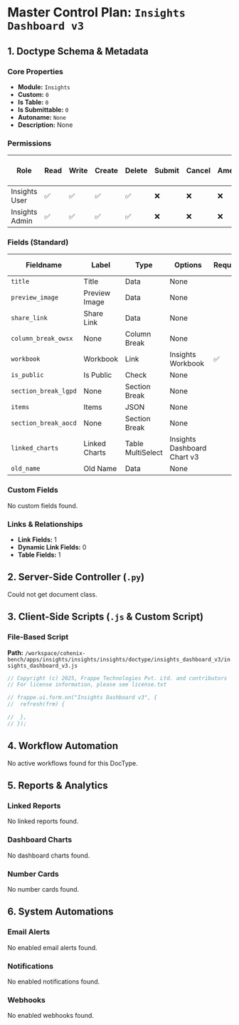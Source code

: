 # Master Control Plan: `Insights Dashboard v3`

## 1. Doctype Schema & Metadata

### Core Properties
- **Module:** `Insights`
- **Custom:** `0`
- **Is Table:** `0`
- **Is Submittable:** `0`
- **Autoname:** `None`
- **Description:** None

### Permissions
| Role | Read | Write | Create | Delete | Submit | Cancel | Amend | Report | Import | Export | Print | Email | Share | Set User Perms |
|---|---|---|---|---|---|---|---|---|---|---|---|---|---|---|
| Insights User | ✅ | ✅ | ✅ | ✅ | ❌ | ❌ | ❌ | ✅ | ❌ | ✅ | ✅ | ✅ | ✅ | ❌ |
| Insights Admin | ✅ | ✅ | ✅ | ✅ | ❌ | ❌ | ❌ | ✅ | ❌ | ✅ | ✅ | ✅ | ✅ | ❌ |


### Fields (Standard)
| Fieldname | Label | Type | Options | Required | Hidden | Read Only | Default | Description |
|---|---|---|---|---|---|---|---|---|
| `title` | Title | Data | None |  |  |  | None | None |
| `preview_image` | Preview Image | Data | None |  |  |  | None | None |
| `share_link` | Share Link | Data | None |  |  |  | None | None |
| `column_break_owsx` | None | Column Break | None |  |  |  | None | None |
| `workbook` | Workbook | Link | Insights Workbook | ✅ |  |  | None | None |
| `is_public` | Is Public | Check | None |  |  |  | 0 | None |
| `section_break_lgpd` | None | Section Break | None |  |  |  | None | None |
| `items` | Items | JSON | None |  |  |  | None | None |
| `section_break_aocd` | None | Section Break | None |  |  |  | None | None |
| `linked_charts` | Linked Charts | Table MultiSelect | Insights Dashboard Chart v3 |  |  | ✅ | None | None |
| `old_name` | Old Name | Data | None |  |  | ✅ | None | None |


### Custom Fields
No custom fields found.


### Links & Relationships
- **Link Fields:** 1
- **Dynamic Link Fields:** 0
- **Table Fields:** 1

## 2. Server-Side Controller (`.py`)
Could not get document class.


## 3. Client-Side Scripts (`.js` & Custom Script)
### File-Based Script
**Path:** `/workspace/cohenix-bench/apps/insights/insights/insights/doctype/insights_dashboard_v3/insights_dashboard_v3.js`
```javascript
// Copyright (c) 2025, Frappe Technologies Pvt. Ltd. and contributors
// For license information, please see license.txt

// frappe.ui.form.on("Insights Dashboard v3", {
// 	refresh(frm) {

// 	},
// });

```




## 4. Workflow Automation
No active workflows found for this DocType.


## 5. Reports & Analytics
### Linked Reports
No linked reports found.


### Dashboard Charts
No dashboard charts found.


### Number Cards
No number cards found.


## 6. System Automations
### Email Alerts
No enabled email alerts found.


### Notifications
No enabled notifications found.


### Webhooks
No enabled webhooks found.
